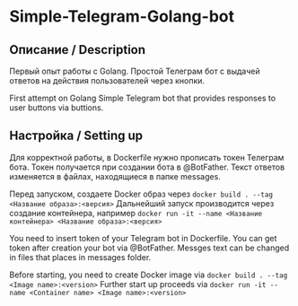 # Simple-Telegram-Golang-bot
## Описание / Description
Первый опыт работы с Golang.
Простой Телеграм бот с выдачей ответов на действия пользователей через кнопки.

First attempt on Golang
Simple Telegram bot that provides responses to user buttons via buttions.



## Настройка / Setting up

Для корректной работы, в Dockerfile нужно прописать токен Телеграм бота.
Токен получается при создании бота в @BotFather.
Текст ответов изменяется в файлах, находящиеся в папке messages.

Перед запуском, создаете Docker образ через ``` docker build . --tag <Название образа>:<версия> ```
Дальнейший запуск производится через создание контейнера, например ``` docker run -it --name <Название контейнера> <Название образа>:<версия> ```

You need to insert token of your Telegram bot in Dockerfile.
You can get token after creation your bot via @BotFather.
Messges text can be changed in files that places in messages folder.

Before starting, you need to create Docker image via ``` docker build . --tag <Image name>:<version> ```
Further start up proceeds via ``` docker run -it --name <Container name> <Image name>:<version> ```
